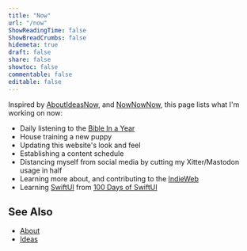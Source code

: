 ```yaml
---
title: "Now"
url: "/now"
ShowReadingTime: false
ShowBreadCrumbs: false
hidemeta: true
draft: false
share: false
showtoc: false
commentable: false
editable: false
---
```

Inspired by [AboutIdeasNow](https://aboutideasnow.com/), and
[NowNowNow](https://nownownow.com/about), this page lists what I'm working on
now:

* Daily listening to the [Bible In a Year](https://media.ascensionpress.com/category/ascension-podcasts/bibleinayear/)
* House training a new puppy
* Updating this website's look and feel
* Establishing a content schedule
* Distancing myself from social media by cutting my Xitter/Mastodon usage in
half
* Learning more about, and contributing to the [IndieWeb](https://indieweb.org/)
* Learning [SwiftUI](https://developer.apple.com/swiftui/) from [100 Days of
SwiftUI](https://www.hackingwithswift.com/100/swiftui/)

## See Also

* [About](/about)
* [Ideas](/ideas)
